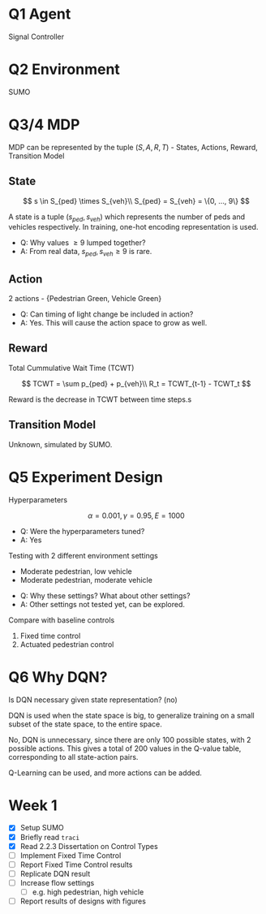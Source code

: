 # Q1 Agent
Signal Controller

# Q2 Environment
SUMO

# Q3/4 MDP
MDP can be represented by the tuple $(S,A,R,T)$ - States, Actions, Reward, Transition Model

## State
$$
s \in S_{ped} \times S_{veh}\\
S_{ped} = S_{veh} = \{0, ..., 9\}
$$

A state is a tuple $(s_{ped}, s_{veh})$ which represents the number of peds
and vehicles respectively.
In training, one-hot encoding representation is used.

* Q: Why values $\geq 9$ lumped together?
* A: From real data, $s_{ped}, s_{veh} \geq 9$ is rare.

## Action
2 actions - {Pedestrian Green, Vehicle Green}

* Q: Can timing of light change be included in action?
* A: Yes. This will cause the action space to grow as well.

## Reward
Total Cummulative Wait Time (TCWT)

$$
TCWT = \sum p_{ped} + p_{veh}\\
R_t = TCWT_{t-1} - TCWT_t
$$

Reward is the decrease in TCWT between time steps.s

## Transition Model
Unknown, simulated by SUMO.

# Q5 Experiment Design
Hyperparameters

$$
\alpha = 0.001, \gamma = 0.95, E = 1000
$$

* Q: Were the hyperparameters tuned?
* A: Yes

Testing with 2 different environment settings
- Moderate pedestrian, low vehicle
- Moderate pedestrian, moderate vehicle

* Q: Why these settings? What about other settings?
* A: Other settings not tested yet, can be explored.

Compare with baseline controls
1. Fixed time control
2. Actuated pedestrian control

# Q6 Why DQN? 
Is DQN necessary given state representation? (no)

DQN is used when the state space is big, 
to generalize training on a small subset of the state space, to the entire space.

No, DQN is unnecessary, since there are only 100 possible states, with 2 possible actions.
This gives a total of 200 values in the Q-value table, 
corresponding to all state-action pairs.

Q-Learning can be used, and more actions can be added.

# Week 1
- [x] Setup SUMO
- [x] Briefly read `traci`
- [x] Read 2.2.3 Dissertation on Control Types
- [ ] Implement Fixed Time Control
- [ ] Report Fixed Time Control results
- [ ] Replicate DQN result
- [ ] Increase flow settings
  - [ ] e.g. high pedestrian, high vehicle
- [ ] Report results of designs with figures
